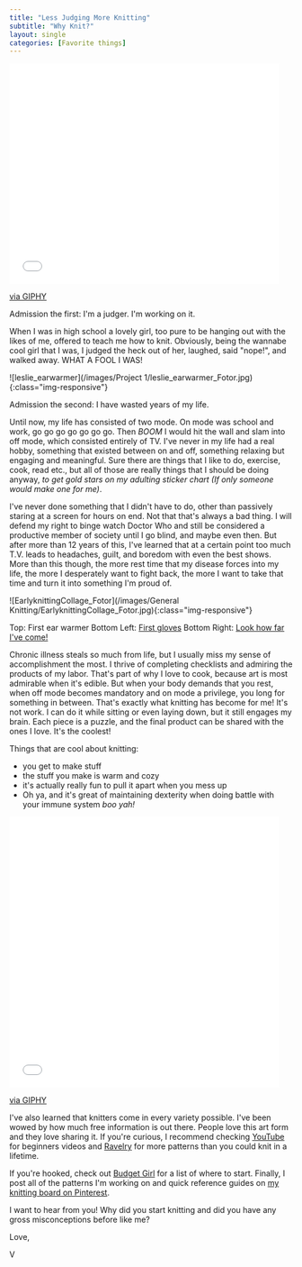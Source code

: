 ```yaml
---
title: "Less Judging More Knitting"
subtitle: "Why Knit?"
layout: single
categories: [Favorite things]
---
```



<iframe src="//giphy.com/embed/JzRCMzYVnZrUs" width="480" height="391" frameBorder="0" class="giphy-embed" allowFullScreen></iframe><p><a href="https://giphy.com/gifs/funny-community-britta-perry-JzRCMzYVnZrUs">via GIPHY</a></p>

Admission the first: I'm a judger. I'm working on it.

When I was in high school a lovely girl, too pure to be hanging out with the likes of me, offered to teach me how to knit. Obviously, being the wannabe cool girl that I was, I judged the heck out of her, laughed, said "nope!", and walked away. WHAT A FOOL I WAS!

![leslie_earwarmer](/images/Project 1/leslie_earwarmer_Fotor.jpg){:class="img-responsive"}


Admission the second: I have wasted years of my life.

Until now, my life has consisted of two mode. On mode was school and work, go go go go go go go. Then *BOOM* I would hit the wall and slam into off mode, which consisted entirely of TV. I've never in my life had a real hobby, something that existed between on and off, something relaxing but engaging and meaningful. Sure there are things that I like to do, exercise, cook, read etc., but all of those are really things that I should be doing anyway, *to get gold stars on my adulting sticker chart (If only someone would make one for me)*.

I've never done something that I didn't have to do, other than passively staring at a screen for hours on end. Not that that's always a bad thing. I will defend my right to binge watch Doctor Who and still be considered a productive member of society until I go blind, and maybe even then. But after more than 12 years of this, I've learned that at a certain point too much T.V. leads to headaches, guilt, and boredom with even the best shows. More than this though, the more rest time that my disease forces into my life, the more I desperately want to fight back, the more I want to take that time and turn it into something I'm proud of.

![EarlyknittingCollage_Fotor](/images/General Knitting/EarlyknittingCollage_Fotor.jpg){:class="img-responsive"}


Top: First ear warmer
Bottom Left: [First gloves](http://luisafelice.blogspot.com/2011/11/2-needle-fingerless-gloves.html)
Bottom Right: [Look how far I've come!](http://victoriousleeliving.com/2016-07-24-first-post/)



Chronic illness steals so much from life, but I usually miss my sense of accomplishment the most. I thrive of completing checklists and admiring the products of my labor. That's part of why I love to cook, because art is most admirable when it's edible. But when your body demands that you rest, when off mode becomes mandatory and on mode a privilege, you long for something in between. That's exactly what knitting has become for me! It's not work. I can do it while sitting or even laying down, but it still engages my brain. Each piece is a puzzle, and the final product can be shared with the ones I love. It's the coolest!

Things that are cool about knitting:

* you get to make stuff
* the stuff you make is warm and cozy
* it's actually really fun to pull it apart when you mess up
* Oh ya, and it's great of maintaining dexterity when doing battle with your immune system *boo yah!*


<iframe src="//giphy.com/embed/nfgErV1hVcZOw" width="480" height="480" frameBorder="0" class="giphy-embed" allowFullScreen></iframe><p><a href="https://giphy.com/gifs/vintage-nfgErV1hVcZOw">via GIPHY</a></p>

I've also learned that knitters come in every variety possible. I've been wowed by how much free information is out there. People love this art form and they love sharing it. If you're curious, I recommend checking [YouTube](https://www.youtube.com/user/newstitchaday) for beginners videos and [Ravelry](http://www.ravelry.com/patterns/search#craft=knitting) for more patterns than you could knit in a lifetime.

If you're hooked, check out [Budget Girl](http://www.diybudgetgirl.com/basic-knitting-supplies-for-beginners/) for a list of where to start. Finally, I post all of the patterns I'm working on and quick reference guides on [my knitting board on Pinterest](https://www.pinterest.com/victoriaehoss/knitting/).

I want to hear from you! Why did you start knitting and did you have any gross misconceptions before like me?

Love,

V
